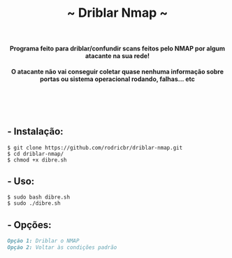 <h1 align="center">~ Driblar Nmap ~</h1> </br>

<h4 align="center">Programa feito para driblar/confundir scans feitos pelo NMAP por algum atacante na sua rede!</h4>
<h4 align="center">O atacante não vai conseguir coletar quase nenhuma informação sobre portas ou sistema operacional rodando, falhas... etc</h4> </br> </br>

</br>

## - Instalação:
```console
$ git clone https://github.com/rodricbr/driblar-nmap.git
$ cd driblar-nmap/
$ chmod +x dibre.sh
```

## - Uso:
```console
$ sudo bash dibre.sh
$ sudo ./dibre.sh
```

## - Opções:

```markdown
Opção 1: Driblar o NMAP
Opção 2: Voltar às condições padrão
```
